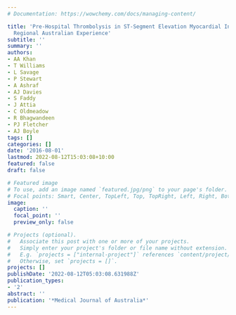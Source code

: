 ```yaml
---
# Documentation: https://wowchemy.com/docs/managing-content/

title: 'Pre-Hospital Thrombolysis in ST-Segment Elevation Myocardial Infarction: A
  Regional Australian Experience'
subtitle: ''
summary: ''
authors:
- AA Khan
- T Williams
- L Savage
- P Stewart
- A Ashraf
- AJ Davies
- S Faddy
- J Attia
- C Oldmeadow
- R Bhagwandeen
- PJ Fletcher
- AJ Boyle
tags: []
categories: []
date: '2016-08-01'
lastmod: 2022-08-12T15:03:08+10:00
featured: false
draft: false

# Featured image
# To use, add an image named `featured.jpg/png` to your page's folder.
# Focal points: Smart, Center, TopLeft, Top, TopRight, Left, Right, BottomLeft, Bottom, BottomRight.
image:
  caption: ''
  focal_point: ''
  preview_only: false

# Projects (optional).
#   Associate this post with one or more of your projects.
#   Simply enter your project's folder or file name without extension.
#   E.g. `projects = ["internal-project"]` references `content/project/deep-learning/index.md`.
#   Otherwise, set `projects = []`.
projects: []
publishDate: '2022-08-12T05:03:08.631988Z'
publication_types:
- '2'
abstract: ''
publication: '*Medical Journal of Australia*'
---
```

